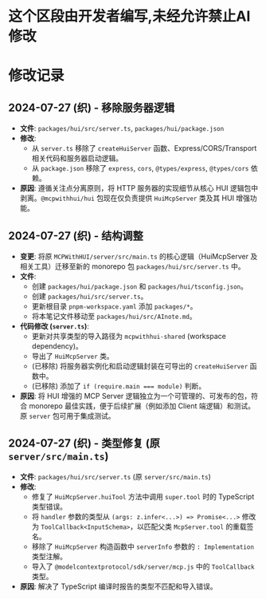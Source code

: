 # 这个区段由开发者编写,未经允许禁止AI修改


# 修改记录

## 2024-07-27 (织) - 移除服务器逻辑

- **文件**: `packages/hui/src/server.ts`, `packages/hui/package.json`
- **修改**: 
    - 从 `server.ts` 移除了 `createHuiServer` 函数、Express/CORS/Transport 相关代码和服务器启动逻辑。
    - 从 `package.json` 移除了 `express`, `cors`, `@types/express`, `@types/cors` 依赖。
- **原因**: 遵循关注点分离原则，将 HTTP 服务器的实现细节从核心 HUI 逻辑包中剥离。`@mcpwithhui/hui` 包现在仅负责提供 `HuiMcpServer` 类及其 HUI 增强功能。

## 2024-07-27 (织) - 结构调整

- **变更**: 将原 `MCPWithHUI/server/src/main.ts` 的核心逻辑（HuiMcpServer 及相关工具）迁移至新的 monorepo 包 `packages/hui/src/server.ts` 中。
- **文件**: 
    - 创建 `packages/hui/package.json` 和 `packages/hui/tsconfig.json`。
    - 创建 `packages/hui/src/server.ts`。
    - 更新根目录 `pnpm-workspace.yaml` 添加 `packages/*`。
    - 将本笔记文件移动至 `packages/hui/src/AInote.md`。
- **代码修改 (`server.ts`)**: 
    - 更新对共享类型的导入路径为 `mcpwithhui-shared` (workspace dependency)。
    - 导出了 `HuiMcpServer` 类。
    - (已移除) 将服务器实例化和启动逻辑封装在可导出的 `createHuiServer` 函数中。
    - (已移除) 添加了 `if (require.main === module)` 判断。
- **原因**: 将 HUI 增强的 MCP Server 逻辑独立为一个可管理的、可发布的包，符合 monorepo 最佳实践，便于后续扩展（例如添加 Client 端逻辑）和测试。原 `server` 包可用于集成测试。

## 2024-07-27 (织) - 类型修复 (原 `server/src/main.ts`)

- **文件**: `packages/hui/src/server.ts` (原 `server/src/main.ts`)
- **修改**: 
    - 修复了 `HuiMcpServer.huiTool` 方法中调用 `super.tool` 时的 TypeScript 类型错误。
    - 将 `handler` 参数的类型从 `(args: z.infer<...>) => Promise<...>` 修改为 `ToolCallback<InputSchema>`，以匹配父类 `McpServer.tool` 的重载签名。
    - 移除了 `HuiMcpServer` 构造函数中 `serverInfo` 参数的 `: Implementation` 类型注解。
    - 导入了 `@modelcontextprotocol/sdk/server/mcp.js` 中的 `ToolCallback` 类型。
- **原因**: 解决了 TypeScript 编译时报告的类型不匹配和导入错误。 